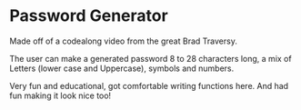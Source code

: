 # Password Generator
Made off of a codealong video from the great Brad Traversy. 

The user can make a generated password 8 to 28 characters long, a mix of Letters (lower case and Uppercase), symbols and numbers.

Very fun and educational, got comfortable writing functions here. And had fun making it look nice too!
